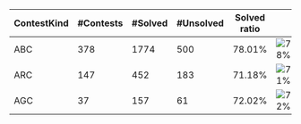 | ContestKind | #Contests | #Solved | #Unsolved | Solved ratio | |
| - | - | - | - | - | - |
| ABC | 378 | 1774 | 500 | 78.01% | ![78%](https://progress-bar.xyz/78?title=Solved) |
| ARC | 147 | 452 | 183 | 71.18% | ![71%](https://progress-bar.xyz/71?title=Solved) |
| AGC | 37 | 157 | 61 | 72.02% | ![72%](https://progress-bar.xyz/72?title=Solved) |
